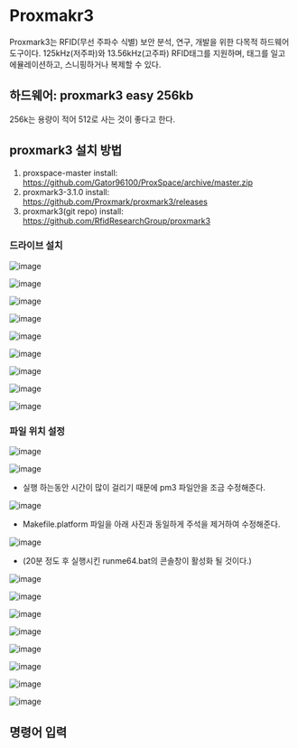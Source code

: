 # Proxmakr3
Proxmark3는 RFID(무선 주파수 식별) 보안 분석, 연구, 개발을 위한 다목적 하드웨어 도구이다.
125kHz(저주파)와 13.56kHz(고주파) RFID태그를 지원하며, 태그를 일고 에뮬레이션하고, 스니핑하거나 복제할 수 있다.

## 하드웨어: proxmark3 easy 256kb
256k는 용량이 적어 512로 사는 것이 좋다고 한다.

## proxmark3 설치 방법
1. proxspace-master install: https://github.com/Gator96100/ProxSpace/archive/master.zip
2. proxmark3-3.1.0 install: https://github.com/Proxmark/proxmark3/releases
3. proxmark3(git repo) install: https://github.com/RfidResearchGroup/proxmark3

### 드라이브 설치

![image](https://github.com/user-attachments/assets/adaf6cfa-e7bb-47ce-b57b-9ed8e48f10db)

![image](https://github.com/user-attachments/assets/d2c10a76-f376-419e-85de-f283f0f55658)

![image](https://github.com/user-attachments/assets/afefd667-519b-440d-b5a9-4486942edb22)

![image](https://github.com/user-attachments/assets/214e809b-8e79-4a52-9a03-64b04d2c9e70)

![image](https://github.com/user-attachments/assets/03a13c4c-29d9-400b-9c04-a763ccbc8549)

![image](https://github.com/user-attachments/assets/04342680-2114-46c8-a865-d7a1c982b989)

![image](https://github.com/user-attachments/assets/33ca3eaf-9f12-44b2-bd51-f63682f0e1f2)

![image](https://github.com/user-attachments/assets/5924fbee-842d-43f0-a01a-20bb54b724da)

![image](https://github.com/user-attachments/assets/73efb0cf-2dfd-4d9b-bedc-5b8c6a6ac4d7)

### 파일 위치 설정

![image](https://github.com/user-attachments/assets/530f1064-3751-40b8-bff5-451770b7ad5c)

![image](https://github.com/user-attachments/assets/02b42e2d-35e1-4b9f-bd26-0213e6215af8)

- 실행 하는동안 시간이 많이 걸리기 때문에 pm3 파일안을 조금 수정해준다.

![image](https://github.com/user-attachments/assets/365570b0-6933-4011-8a7d-2a4b1b41d236)

- Makefile.platform 파일을 아래 사진과 동일하게 주석을 제거하여 수정해준다.

![image](https://github.com/user-attachments/assets/92fdf1d5-a5d7-4418-9a2f-676f8496075e)

- (20분 정도 후 실행시킨 runme64.bat의 콘솔창이 활성화 될 것이다.)

![image](https://github.com/user-attachments/assets/8fa2e6d5-8225-4403-a203-29d45bc529ab)


![image](https://github.com/user-attachments/assets/db8030b0-afdc-4000-a5b3-a060d68807fe)

![image](https://github.com/user-attachments/assets/7e0f641f-2c06-4af9-8abb-9081b0571c1b)

![image](https://github.com/user-attachments/assets/41d7d0a2-ad6e-4465-b99a-cc52f2c8ca7d)

![image](https://github.com/user-attachments/assets/1a91f139-16b1-4ff7-b3ab-fd6f133a552e)

![image](https://github.com/user-attachments/assets/1d7cd4d8-bc6a-44b8-9bbd-177091630e62)

![image](https://github.com/user-attachments/assets/861d3384-5855-4fd6-b4f9-01914a8cbef0)

![image](https://github.com/user-attachments/assets/cf307db5-8bfa-4e53-a604-3dded4a81ed2)

## 명령어 입력

